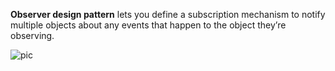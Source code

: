 **Observer design pattern** lets you define a subscription mechanism to notify multiple objects about
 any events that happen to the object they’re observing.
 
 
 ![pic](https://www.protechtraining.com/static/bookshelf/java_fundamentals_tutorial/images/ObserverPattern.png)